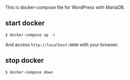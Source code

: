 This is docker-compose file for WordPress with MariaDB.

## start docker
```bash
$ docker-compose up -d
```

And access `http://localhost:8000` with your browser.

## stop docker
```bash
$ docker-compose down
```
